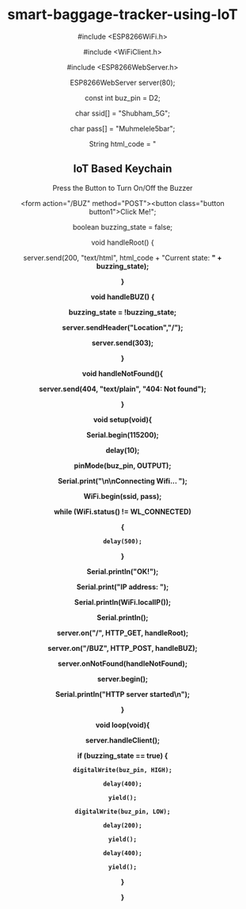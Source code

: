 # smart-baggage-tracker-using-IoT
#include <ESP8266WiFi.h> 

#include <WiFiClient.h> 

#include <ESP8266WebServer.h> 

ESP8266WebServer server(80);   

const int buz_pin = D2;

char ssid[] = "Shubham_5G";

char pass[] = "Muhmelele5bar";

String html_code = "<!DOCTYPE html><html><head><style>.button {border: none;padding: 12px 40px;text-align: center;text-decoration: none;display: inline-block;font-size: 16px;margin: 4px 2px;cursor: pointer;}.button1 {background-color: black; color: white; border: 3px solid #1c1c1b;border-radius: 30px}body {text-align: center;}</style></head><body><h2>IoT Based Keychain</h2><p>Press the Button to Turn On/Off the Buzzer</p><form action=\"/BUZ\" method=\"POST\"><button class=\"button button1\">Click Me!</button></form>";

boolean buzzing_state = false;

void handleRoot() { 

server.send(200, "text/html", html_code + "Current state: <b>" + buzzing_state);

}

void handleBUZ() { 

buzzing_state = !buzzing_state; 

server.sendHeader("Location","/"); 

server.send(303); 

}

void handleNotFound(){

server.send(404, "text/plain", "404: Not found"); 

}

void setup(void){ 

  Serial.begin(115200);        

  delay(10);

  pinMode(buz_pin, OUTPUT); 

  Serial.print("\n\nConnecting Wifi... ");

  WiFi.begin(ssid, pass);

  while (WiFi.status() != WL_CONNECTED)

  {    

    delay(500);

  }

  Serial.println("OK!");

  Serial.print("IP address: ");

  Serial.println(WiFi.localIP());           

  Serial.println();

  server.on("/", HTTP_GET, handleRoot);     

  server.on("/BUZ", HTTP_POST, handleBUZ);  

  server.onNotFound(handleNotFound);        

  server.begin();                           

  Serial.println("HTTP server started\n");

}

void loop(void){ 

  server.handleClient();                    

  if (buzzing_state == true) {

    digitalWrite(buz_pin, HIGH);

    delay(400);

    yield();

    digitalWrite(buz_pin, LOW);

    delay(200);

    yield();

    delay(400);

    yield();

  }

}
